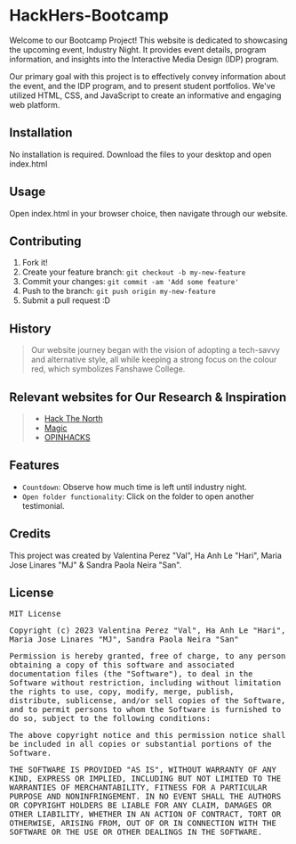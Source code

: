 # HackHers-Bootcamp

Welcome to our Bootcamp Project! This website is dedicated to showcasing the upcoming event, Industry Night. It provides event details, program information, and insights into the Interactive Media Design (IDP) program.

Our primary goal with this project is to effectively convey information about the event, and the IDP program, and to present student portfolios. We've utilized HTML, CSS, and JavaScript to create an informative and engaging web platform.

## Installation

No installation is required. Download the files to your desktop and open index.html

## Usage

Open index.html in your browser choice, then navigate through our website.

## Contributing

1. Fork it!
2. Create your feature branch: `git checkout -b my-new-feature`
3. Commit your changes: `git commit -am 'Add some feature'`
4. Push to the branch: `git push origin my-new-feature`
5. Submit a pull request :D

## History

> Our website journey began with the vision of adopting a tech-savvy and alternative style, all while keeping a strong focus on the colour red, which symbolizes Fanshawe College.


## Relevant websites for Our Research & Inspiration

  > * [Hack The North](https://hackthenorth.com/)
  > * [Magic](https://magic.link/?ref=landingfolio)
  > * [OPINHACKS](https://opinhacks.co/#About)

  ## Features

* `Countdown`: Observe how much time is left until industry night.
* `Open folder functionality`: Click on the folder to open another testimonial.


## Credits

This project was created by Valentina Perez "Val",  Ha Anh Le "Hari", Maria Jose Linares "MJ" & Sandra Paola Neira "San".

## License

<samp>MIT License<samp>

<samp>Copyright (c) 2023 Valentina Perez "Val", Ha Anh Le "Hari", Maria Jose Linares "MJ", Sandra Paola Neira "San"<samp>

<samp>Permission is hereby granted, free of charge, to any person obtaining a copy
of this software and associated documentation files (the "Software"), to deal
in the Software without restriction, including without limitation the rights
to use, copy, modify, merge, publish, distribute, sublicense, and/or sell
copies of the Software, and to permit persons to whom the Software is
furnished to do so, subject to the following conditions:<samp>

<samp>The above copyright notice and this permission notice shall be included in all
copies or substantial portions of the Software.<samp>

<samp>THE SOFTWARE IS PROVIDED "AS IS", WITHOUT WARRANTY OF ANY KIND, EXPRESS OR
IMPLIED, INCLUDING BUT NOT LIMITED TO THE WARRANTIES OF MERCHANTABILITY,
FITNESS FOR A PARTICULAR PURPOSE AND NONINFRINGEMENT. IN NO EVENT SHALL THE
AUTHORS OR COPYRIGHT HOLDERS BE LIABLE FOR ANY CLAIM, DAMAGES OR OTHER
LIABILITY, WHETHER IN AN ACTION OF CONTRACT, TORT OR OTHERWISE, ARISING FROM,
OUT OF OR IN CONNECTION WITH THE SOFTWARE OR THE USE OR OTHER DEALINGS IN THE
SOFTWARE.</samp>

